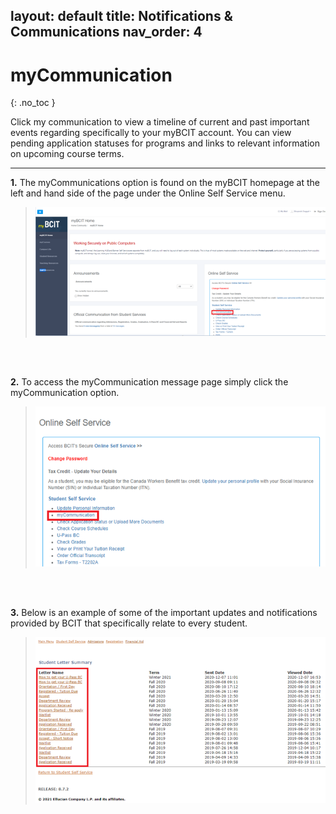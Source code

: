 layout: default
title: Notifications & Communications
nav_order: 4
---

# myCommunication
{: .no_toc }

Click my communication to view a timeline of current and past important events regarding specifically to your myBCIT account. You can view pending application statuses for programs and links to relevant information on upcoming course terms.


---

**1.** The myCommunications option is found on the myBCIT homepage at the left and hand side of the page under the Online Self Service menu.

>![Screenshot 1 of myCommunications](https://github.com/Kid-W/Will-Test-Docs/blob/gh-pages/docs/images/my_communication/1_my_communication.png?raw=true "The homepage of myBCIT")
<br>

<br>

**2.** To access the myCommunication message page simply click the myCommunication option.

>![Screenshot 2 of myCommunications](https://github.com/Kid-W/Will-Test-Docs/blob/gh-pages/docs/images/my_communication/2_my_communication.png?raw=true "The various options under Online Self Service.")
<br>

<br>

**3.** Below is an example of some of the important updates and notifications provided by BCIT that specifically relate to every student.

>![Screenshot 3 of myCommunications](https://github.com/Kid-W/Will-Test-Docs/blob/gh-pages/docs/images/my_communication/3_my_communication.png?raw=true "The list of official email in the Student Letter Summary Section.")
<br>